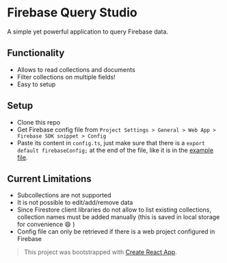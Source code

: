 # Firebase Query Studio

A simple yet powerful application to query Firebase data.

## Functionality

* Allows to read collections and documents
* Filter collections on multiple fields!
* Easy to setup

## Setup 

* Clone this repo
* Get Firebase config file from `Project Settings > General > Web App > Firebase SDK snippet > Config`
* Paste its content in `config.ts`, just make sure that there is a `export default firebaseConfig;` at the end of the file, like it is in the [example file](./src/config.example.ts).

## Current Limitations

* Subcollections are not supported
* It is not possible to edit/add/remove data
* Since Firestore client libraries do not allow to list existing collections, collection names must be added manually (this is saved in local storage for convenience :smile: )
* Config file can only be retrieved if there is a web project configured in Firebase

> This project was bootstrapped with [Create React App](https://github.com/facebook/create-react-app).
